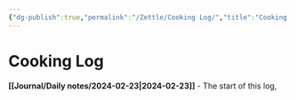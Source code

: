 ```yaml
---
{"dg-publish":true,"permalink":"/Zettle/Cooking Log/","title":"Cooking Log","updated":"2024-02-25T20:57:37.919-05:00"}
---
```



# Cooking Log

**[[Journal/Daily notes/2024-02-23\|2024-02-23]]** - The start of this log,